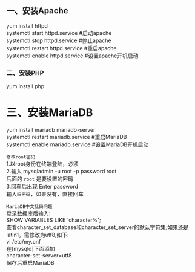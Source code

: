 ## 一、安装Apache
yum install httpd  
systemctl start httpd.service #启动apache  
systemctl stop httpd.service #停止apache  
systemctl restart httpd.service #重启apache  
systemctl enable httpd.service #设置apache开机启动  

### 二、安装PHP  
yum install php  

# 三、安装MariaDB  
yum install mariadb mariadb-server  
systemctl restart mariadb.service #重启MariaDB  
systemctl enable mariadb.service #设置MariaDB开机启动  


`修改root密码`  
1.以root身份在终端登陆，必须  
2.输入 mysqladmin -u root -p password root  
后面的 `root` 是要设置的密码  
3.回车后出现 Enter password   
输入`旧密码`，如果没有，直接回车  

`MariaDB中文乱码问题`  
登录数据库后输入:  
SHOW VARIABLES LIKE 'character%';  
查看character_set_database和character_set_server的默认字符集,如果还是latin1。需修改为utf8,如下:  
vi /etc/my.cnf  
在[mysqld]下面添加  
character-set-server=utf8  
保存后重启MariaDB  





